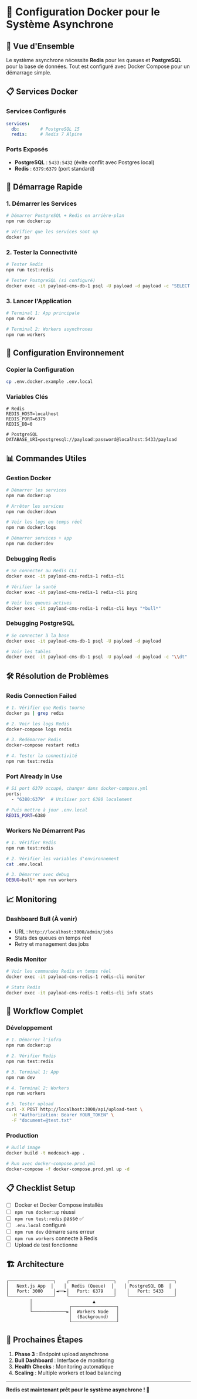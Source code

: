 # 🐳 Configuration Docker pour le Système Asynchrone

## 🎯 Vue d'Ensemble

Le système asynchrone nécessite **Redis** pour les queues et **PostgreSQL** pour la base de données. Tout est configuré avec Docker Compose pour un démarrage simple.

## 📋 Services Docker

### Services Configurés
```yaml
services:
  db:        # PostgreSQL 15
  redis:     # Redis 7 Alpine
```

### Ports Exposés
- **PostgreSQL** : `5433:5432` (évite conflit avec Postgres local)
- **Redis** : `6379:6379` (port standard)

## 🚀 Démarrage Rapide

### 1. Démarrer les Services
```bash
# Démarrer PostgreSQL + Redis en arrière-plan
npm run docker:up

# Vérifier que les services sont up
docker ps
```

### 2. Tester la Connectivité
```bash
# Tester Redis
npm run test:redis

# Tester PostgreSQL (si configuré)
docker exec -it payload-cms-db-1 psql -U payload -d payload -c "SELECT 1;"
```

### 3. Lancer l'Application
```bash
# Terminal 1: App principale
npm run dev

# Terminal 2: Workers asynchrones
npm run workers
```

## 🔧 Configuration Environnement

### Copier la Configuration
```bash
cp .env.docker.example .env.local
```

### Variables Clés
```env
# Redis
REDIS_HOST=localhost
REDIS_PORT=6379
REDIS_DB=0

# PostgreSQL
DATABASE_URI=postgresql://payload:password@localhost:5433/payload
```

## 📊 Commandes Utiles

### Gestion Docker
```bash
# Démarrer les services
npm run docker:up

# Arrêter les services
npm run docker:down

# Voir les logs en temps réel
npm run docker:logs

# Démarrer services + app
npm run docker:dev
```

### Debugging Redis
```bash
# Se connecter au Redis CLI
docker exec -it payload-cms-redis-1 redis-cli

# Vérifier la santé
docker exec -it payload-cms-redis-1 redis-cli ping

# Voir les queues actives
docker exec -it payload-cms-redis-1 redis-cli keys "*bull*"
```

### Debugging PostgreSQL
```bash
# Se connecter à la base
docker exec -it payload-cms-db-1 psql -U payload -d payload

# Voir les tables
docker exec -it payload-cms-db-1 psql -U payload -d payload -c "\\dt"
```

## 🛠 Résolution de Problèmes

### Redis Connection Failed
```bash
# 1. Vérifier que Redis tourne
docker ps | grep redis

# 2. Voir les logs Redis
docker-compose logs redis

# 3. Redémarrer Redis
docker-compose restart redis

# 4. Tester la connectivité
npm run test:redis
```

### Port Already in Use
```bash
# Si port 6379 occupé, changer dans docker-compose.yml
ports:
  - "6380:6379"  # Utiliser port 6380 localement

# Puis mettre à jour .env.local
REDIS_PORT=6380
```

### Workers Ne Démarrent Pas
```bash
# 1. Vérifier Redis
npm run test:redis

# 2. Vérifier les variables d'environnement
cat .env.local

# 3. Démarrer avec debug
DEBUG=bull* npm run workers
```

## 📈 Monitoring

### Dashboard Bull (À venir)
- URL : `http://localhost:3000/admin/jobs`
- Stats des queues en temps réel
- Retry et management des jobs

### Redis Monitor
```bash
# Voir les commandes Redis en temps réel
docker exec -it payload-cms-redis-1 redis-cli monitor

# Stats Redis
docker exec -it payload-cms-redis-1 redis-cli info stats
```

## 🔄 Workflow Complet

### Développement
```bash
# 1. Démarrer l'infra
npm run docker:up

# 2. Vérifier Redis
npm run test:redis

# 3. Terminal 1: App
npm run dev

# 4. Terminal 2: Workers  
npm run workers

# 5. Tester upload
curl -X POST http://localhost:3000/api/upload-test \
  -H "Authorization: Bearer YOUR_TOKEN" \
  -F "document=@test.txt"
```

### Production
```bash
# Build image
docker build -t medcoach-app .

# Run avec docker-compose.prod.yml
docker-compose -f docker-compose.prod.yml up -d
```

## 📋 Checklist Setup

- [ ] Docker et Docker Compose installés
- [ ] `npm run docker:up` réussi
- [ ] `npm run test:redis` passe ✅
- [ ] `.env.local` configuré
- [ ] `npm run dev` démarre sans erreur
- [ ] `npm run workers` connecte à Redis
- [ ] Upload de test fonctionne

## 🏗 Architecture

```
┌─────────────────┐    ┌─────────────────┐    ┌─────────────────┐
│   Next.js App  │    │  Redis (Queue)  │    │ PostgreSQL DB  │
│   Port: 3000    │◄──►│   Port: 6379    │    │   Port: 5433    │
└─────────────────┘    └─────────────────┘    └─────────────────┘
         │                       ▲
         │              ┌─────────────────┐
         └─────────────►│  Workers Node   │
                        │  (Background)   │
                        └─────────────────┘
```

## 🎯 Prochaines Étapes

1. **Phase 3** : Endpoint upload asynchrone
2. **Bull Dashboard** : Interface de monitoring  
3. **Health Checks** : Monitoring automatique
4. **Scaling** : Multiple workers et load balancing

---

**Redis est maintenant prêt pour le système asynchrone ! 🚀**